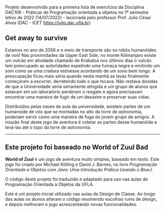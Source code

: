 Projeto desenvolvido para a primeira lista de exercícios da Disciplina GAC106 - Práticas de Programação orientada a objetos no 1º semestre letivo de 2022 (14/07/2022) - lecionada pelo professor Prof. Julio César Alves (DAC - ICET https://julio.dac.ufla.br)

## Get away to survive

Estamos no ano de 2056 e o meio de transporte são os robôs humanóides de voô!
Nas proximidades da Upper East Side, no monte Kilimanjaro existe um vulcão em atividade chamado de Krakatoa
nos últimos dias o vulcão tem preocupado as autoridades expelindo uma fumaça negra e emitindo um som como se uma criatura estivesse acordando de um sono bem longo.
A preocupação ficou mais séria quando nesta manhã as lavas finalmente começaram a escorrer, derretendo tudo o que tocava.
Não restava dúvidas de que a Universidade seria seriamente atingida e um grupo de alunos que estavam em um laboratório perderam o resgate e agora precisavam encontrar uma maneira de fugir de um desastre e preservar suas vidas.

Distribuídos pelas naves de aula da universidade, existem partes de um humanoide de vôo que se montadas no alto da torre de astronomia, poderiam servir como uma maneira de fuga do jovem grupo de amigos.
A missão final deste jogo de aventura é coletar as partes desse humanóide e levá-las até o topo da torre de astronomia.


-------------------------------------------------------------------------------------------------------------------------------------------------------------------------
## Este projeto foi baseado no World of Zuul Bad

**World of Zuul** é um jogo de aventura muito simples, baseado em texto.
Este jogo foi criado por Michael Kölling e David J. Barnes, no livro *Programação Orientada a Objetos com Java: Uma Introdução Prática Usando o BlueJ*.

O código deste projeto foi traduzido e adaptado para uso nas aulas de Programação Orientada a Objetos da UFLA.

Este é um projeto inicial utilizado nas aulas de Design de Classe.
Ao longo das aulas os alunos alteram o código resolvendo escolhas ruins de design, e depois melhoram o jogo acrescentando novas funcionalidades.
